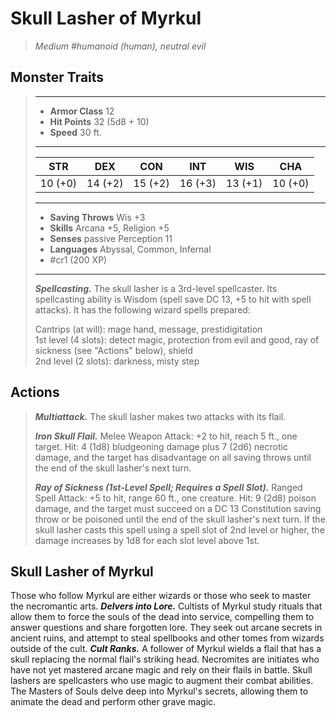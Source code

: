 # Skull Lasher of Myrkul
>*Medium #humanoid (human), neutral evil*
## Monster Traits
>___
>- **Armor Class** 12
>- **Hit Points** 32 (5d8 + 10)
>- **Speed** 30 ft.
>___
>|STR|DEX|CON|INT|WIS|CHA|
>|:---:|:---:|:---:|:---:|:---:|:---:|
>|10 (+0)|14 (+2)|15 (+2)|16 (+3)|13 (+1)|10 (+0)|
>___
>- **Saving Throws** Wis +3
>- **Skills** Arcana +5, Religion +5
>- **Senses** passive Perception 11
>- **Languages** Abyssal, Common, Infernal
>- #cr1 (200 XP)
>___
>***Spellcasting.*** The skull lasher is a 3rd-level spellcaster. Its spellcasting ability is Wisdom (spell save DC 13, +5 to hit with spell attacks). It has the following wizard spells prepared:  
>
>Cantrips (at will): mage hand, message, prestidigitation  
>1st level (4 slots): detect magic, protection from evil and good, ray of sickness (see "Actions" below), shield  
>2nd level (2 slots): darkness, misty step  
>
## Actions
>***Multiattack.*** The skull lasher makes two attacks with its flail.  
>
>***Iron Skull Flail.*** Melee Weapon Attack: +2 to hit, reach 5 ft., one target. Hit: 4 (1d8) bludgeoning damage plus 7 (2d6) necrotic damage, and the target has disadvantage on all saving throws until the end of the skull lasher's next turn.  
>
>***Ray of Sickness (1st-Level Spell; Requires a Spell Slot).*** Ranged Spell Attack: +5 to hit, range 60 ft., one creature. Hit: 9 (2d8) poison damage, and the target must succeed on a DC 13 Constitution saving throw or be poisoned until the end of the skull lasher's next turn. If the skull lasher casts this spell using a spell slot of 2nd level or higher, the damage increases by 1d8 for each slot level above 1st.
## Skull Lasher of Myrkul
Those who follow Myrkul are either wizards or those who seek to master the necromantic arts.
***Delvers into Lore.*** Cultists of Myrkul study rituals that allow them to force the souls of the dead into service, compelling them to answer questions and share forgotten lore. They seek out arcane secrets in ancient ruins, and attempt to steal spellbooks and other tomes from wizards outside of the cult.
***Cult Ranks.*** A follower of Myrkul wields a flail that has a skull replacing the normal flail's striking head. Necromites are initiates who have not yet mastered arcane magic and rely on their flails in battle. Skull lashers are spellcasters who use magic to augment their combat abilities. The Masters of Souls delve deep into Myrkul's secrets, allowing them to animate the dead and perform other grave magic.
